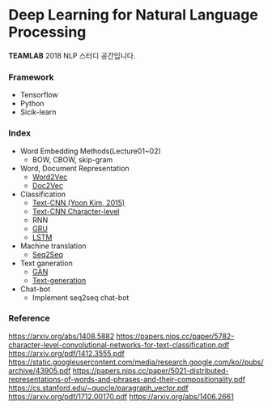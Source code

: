 # Deep Learning for Natural Language Processing
**TEAMLAB** 2018 NLP 스터디 공간입니다.

### Framework
   * Tensorflow
   * Python
   * Sicik-learn
   
### Index
   * Word Embedding Methods(Lecture01~02)
       * BOW, CBOW, skip-gram
   * Word, Document Representation 
       * [Word2Vec](https://papers.nips.cc/paper/5021-distributed-representations-of-words-and-phrases-and-their-compositionality.pdf)
       * [Doc2Vec](https://cs.stanford.edu/~quocle/paragraph_vector.pdf) 
   * Classification
       * [Text-CNN (Yoon Kim, 2015)](https://arxiv.org/abs/1408.5882)
       * [Text-CNN Character-level](https://papers.nips.cc/paper/5782-character-level-convolutional-networks-for-text-classification.pdf)
       * RNN
       * [GRU](https://arxiv.org/pdf/1412.3555.pdf)
       * [LSTM](https://static.googleusercontent.com/media/research.google.com/ko//pubs/archive/43905.pdf)
   * Machine translation
       * [Seq2Seq](https://arxiv.org/abs/1409.3215)
   * Text ganeration
       * [GAN](https://arxiv.org/abs/1406.2661)
       * [Text-generation](https://arxiv.org/pdf/1712.00170.pdf)
   * Chat-bot 
       * Implement seq2seq chat-bot 

### Reference
https://arxiv.org/abs/1408.5882
https://papers.nips.cc/paper/5782-character-level-convolutional-networks-for-text-classification.pdf
https://arxiv.org/pdf/1412.3555.pdf
https://static.googleusercontent.com/media/research.google.com/ko//pubs/archive/43905.pdf
https://papers.nips.cc/paper/5021-distributed-representations-of-words-and-phrases-and-their-compositionality.pdf
https://cs.stanford.edu/~quocle/paragraph_vector.pdf
https://arxiv.org/pdf/1712.00170.pdf
https://arxiv.org/abs/1406.2661
